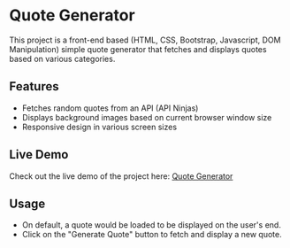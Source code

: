 # Quote Generator

This project is a front-end based (HTML, CSS, Bootstrap, Javascript, DOM Manipulation) simple quote generator that fetches and displays quotes based on various categories.

## Features

- Fetches random quotes from an API (API Ninjas)
- Displays background images based on current browser window size
- Responsive design in various screen sizes

## Live Demo

Check out the live demo of the project here: [Quote Generator](https://bodhiong.github.io/Quote-Generator/)

## Usage
- On default, a quote would be loaded to be displayed on the user's end.
- Click on the "Generate Quote" button to fetch and display a new quote.
